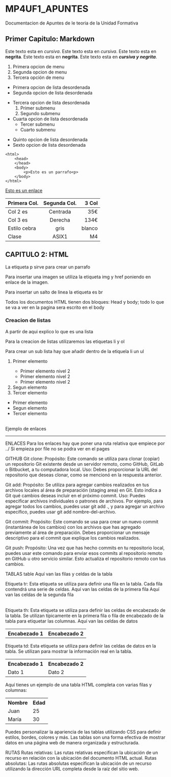 # MP4UF1_APUNTES
Documentacion de Apuntes de le teoria de la Unidad Formativa

## Primer Capitulo: Markdown

Este texto esta en *cursiva*.
Este texto esta en _cursiva_.
Este texto esta en **negrita**.
Este texto esta en __negrita__.
Este texto esta en **_cursiva y negrita_**.


1. Primera opcion de menu
2. Segunda opcion de menu
3. Tercera opción de menu

* Primera opcion de lista desordenada
* Segunda opcion de lista desordenada
- Tercera opcion de lista desordenada
    1. Primer submenu
    2. Segundo submenu
- Cuarta opcion de lista desordenada
    * Tercer submenu
    * Cuarto submenu
+ Quinto opcion de lista desordenada
+ Sexto opcion de lista desordenada

```
<html>
    <head>
    </head>
    <body>
        <p>Esto es un parrafo<p>
    </body>
</html>
```
[Esto es un enlace](http://joan23.fje.edu "enlace a la web del cole")

|Primera Col.| Segunda Col.|3 Col|
|---------------|:----------:|---------:|
|Col 2 es|Centrada|35€|
|Col 3 es|Derecha|134€|
|Estilo cebra|gris|blanco
|Clase|ASIX1|M4|

## CAPITULO 2: HTML
<p>La etiqueta p sirve para crear un parrafo </p>
<p>Para insertar una imagen se utiliza la etiqueta img y href poniendo en enlace de la imagen.</p>
<p>Para insertar un salto de linea la etiqueta es br</p>
<p>Todos los documentos HTML tienen dos bloques: Head y body; todo lo que se va a ver en la pagina sera escrito en el body</p>
<h3>Creacion de listas</h3>
A partir de aqui explico lo que es una lista
<p>Para la creacion de listas utilizaremos las etiquetas li y ol </p>
<p>Para crear un sub lista hay que añadir dentro de la etiquela li un ul </p>
<ol>
    <li>Primer elemento</li>
    <ul>
        <li>Primer elemento nivel 2</li>
        <li>Primer elemento nivel 2</li>
        <li>Primer elemento nivel 2</li>
    </ul>
    <li>Segun elemento</li>
    <li>Tercer elemento</li>
</ol>
<ul>
    <li>Primer elemento</li>
    <li>Segun elemento</li>
    <li>Tercer elemento</li>
</ul>
<br>
Ejemplo de enlaces
<hr>
<a href="http://www.google.com" alt="Dirige a google" target="_blank"></a>

ENLACES
Para los enlaces hay que poner una ruta relativa que empiece por ../
Si empieza por file no se podra ver en el pages 

GITHUB
Git clone:
Propósito: Este comando se utiliza para clonar (copiar) un repositorio Git existente desde un servidor remoto, como GitHub, GitLab o Bitbucket, a tu computadora local.
Uso: Debes proporcionar la URL del repositorio que deseas clonar, como se mencionó en la respuesta anterior.


Git add:
Propósito: Se utiliza para agregar cambios realizados en tus archivos locales al área de preparación (staging area) en Git. Esto indica a Git qué cambios deseas incluir en el próximo commit.
Uso: Puedes especificar archivos individuales o patrones de archivos. Por ejemplo, para agregar todos los cambios, puedes usar git add ., y para agregar un archivo específico, puedes usar git add nombre-del-archivo.


Git commit:
Propósito: Este comando se usa para crear un nuevo commit (instantánea de los cambios) con los archivos que has agregado previamente al área de preparación. Debes proporcionar un mensaje descriptivo para el commit que explique los cambios realizados.

Git push:
Propósito: Una vez que has hecho commits en tu repositorio local, puedes usar este comando para enviar esos commits al repositorio remoto en GitHub u otro servicio similar. Esto actualiza el repositorio remoto con tus cambios.


TABLAS
table
   Aquí van las filas y celdas de la tabla 
</table>
Etiqueta tr: Esta etiqueta se utiliza para definir una fila en la tabla. Cada fila contendrá una serie de celdas.

<table>
  <tr>
   Aquí van las celdas de la primera fila 
  </tr>
  <tr>
    Aquí van las celdas de la segunda fila 
  </tr>
</table>
Etiqueta th: Esta etiqueta se utiliza para definir las celdas de encabezado de la tabla. Se utilizan típicamente en la primera fila o fila de encabezado de la tabla para etiquetar las columnas.

<table>
  <tr>
    <th>Encabezado 1</th>
    <th>Encabezado 2</th>
  </tr>
  <tr>
    Aquí van las celdas de datos 
  </tr>
</table>
Etiqueta td: Esta etiqueta se utiliza para definir las celdas de datos en la tabla. Se utilizan para mostrar la información real en la tabla.

<table>
  <tr>
    <th>Encabezado 1</th>
    <th>Encabezado 2</th>
  </tr>
  <tr>
    <td>Dato 1</td>
    <td>Dato 2</td>
  </tr>
</table>
Aquí tienes un ejemplo de una tabla HTML completa con varias filas y columnas:

<table>
  <tr>
    <th>Nombre</th>
    <th>Edad</th>
  </tr>
  <tr>
    <td>Juan</td>
    <td>25</td>
  </tr>
  <tr>
    <td>María</td>
    <td>30</td>
  </tr>
</table>
Puedes personalizar la apariencia de las tablas utilizando CSS para definir estilos, bordes, colores y más. Las tablas son una forma efectiva de mostrar datos en una página web de manera organizada y estructurada.

RUTAS
Rutas relativas: Las rutas relativas especifican la ubicación de un recurso en relación con la ubicación del documento HTML actual. 
Rutas absolutas: Las rutas absolutas especifican la ubicación de un recurso utilizando la dirección URL completa desde la raíz del sitio web.


